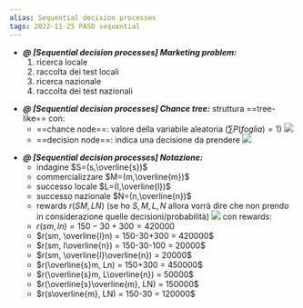 ```yaml
---
alias: Sequential decision processes
tags: 2022-11-25 PASD sequential
---
```


- ***@ [Sequential decision processes] Marketing problem:***
	1. ricerca locale
	2. raccolta dei test locali
	3. ricerca nazionale
	4. raccolta dei test nazionali
<!--ID: 1670238008476-->


- ***@ [Sequential decision processes] Chance tree:***
	struttura ==tree-like== con:
	- ==chance node==: valore della variabile aleatoria ($\sum{P(foglia)}=1$)
	![](Uni/PASD/img/chancenode.jpeg)
	- ==decision node==: indica una decisione da prendere
	![](Uni/PASD/img/decnode.jpeg)
<!--ID: 1670238008483-->


- ***@ [Sequential decision processes] Notazione:***
	- indagine $S=(s,\overline{s})$
	- commercializzare $M=(m,\overline{m})$
	- successo locale $L=(l,\overline{l})$
	- successo nazionale $N=(n,\overline{n})$
	- rewards $r(SM,LN)$
	(se ho $S,M,L,N$ allora vorrà dire che non prendo in considerazione quelle decisioni/probabilità)
	![](Uni/PASD/img/mark.jpeg)
	con rewards:
	- $r(sm, ln) = 150-30+300 = 420000$
	- $r(sm, \overline{l}n) = 150-30+300 = 420000$
	- $r(sm, l\overline{n}) = 150-30-100 = 20000$
	- $r(sm, \overline{l}\overline{n}) = 20000$
	- $r(\overline{s}m, Ln) = 150+300 = 450000$
	- $r(\overline{s}m, L\overline{n}) = 50000$
	- $r(\overline{s}\overline{m}, LN) = 150000$
	- $r(s\overline{m}, LN) = 150-30 = 120000$
<!--ID: 1670238008489-->